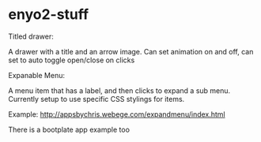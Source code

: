 enyo2-stuff
===========

Titled drawer:

A drawer with a title and an arrow image. Can set animation on and off, can set to auto toggle open/close on clicks

Expanable Menu:

A menu item that has a label, and then clicks to expand a sub menu.
Currently setup to use specific CSS stylings for items.

Example:
http://appsbychris.webege.com/expandmenu/index.html

There is a bootplate app example too